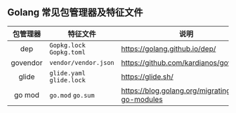 ## Golang 常见包管理器及特征文件

包管理器 | 特征文件 | 说明
:---:|---|---
dep | `Gopkg.lock` `Gopkg.toml` | https://golang.github.io/dep/
govendor | `vendor/vendor.json` | https://github.com/kardianos/govendor
glide | `glide.yaml` `glide.lock` | https://glide.sh/
go mod | `go.mod` `go.sum` | https://blog.golang.org/migrating-to-go-modules

